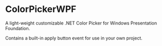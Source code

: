 # ColorPickerWPF

A light-weight customizable .NET Color Picker for Windows Presentation Foundation.

Contains a built-in apply button event for use in your own project.
